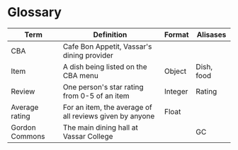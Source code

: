 # Glossary

| Term   | Definition | Format   | Alisases   |
| ------ | ---------- | -------- |------------|
| CBA | Cafe Bon Appetit, Vassar's dining provider | 
| Item | A dish being listed on the CBA menu | Object | Dish, food |
| Review | One person's star rating from 0-5 of an item | Integer | Rating     |
| Average rating | For an item, the average of all reviews given by anyone | Float |
| Gordon Commons | The main dining hall at Vassar College | | GC         |